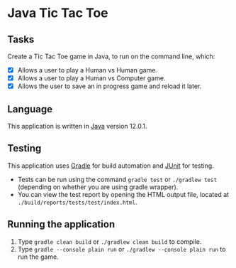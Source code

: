 # Java Tic Tac Toe

## Tasks
Create a Tic Tac Toe game in Java, to run on the command line, which:
- [X] Allows a user to play a Human vs Human game.
- [X] Allows a user to play a Human vs Computer game.
- [X] Allows the user to save an in progress game and reload it later.

## Language
This application is written in [Java](https://openjdk.java.net/) version 12.0.1.

## Testing
This application uses [Gradle](https://docs.gradle.org/current/userguide/what_is_gradle.html) for build automation and [JUnit](https://junit.org/junit5/) for testing.
- Tests can be run using the command `gradle test` or `./gradlew test` (depending on whether you are using gradle wrapper).
- You can view the test report by opening the HTML output file, located at `./build/reports/tests/test/index.html`.

## Running the application
1. Type `gradle clean build` or `./gradlew clean build` to compile.
2. Type `gradle --console plain run` or `./gradlew --console plain run` to run the game.